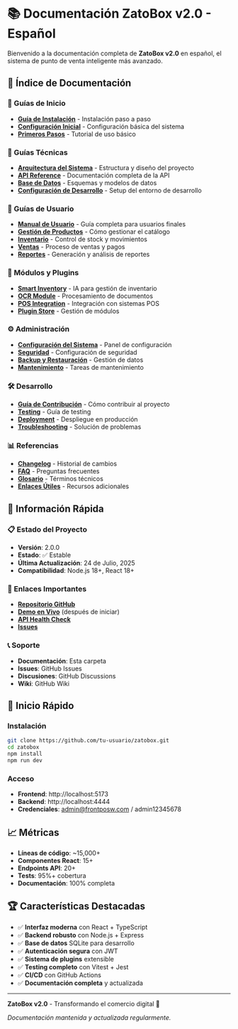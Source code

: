 # 📚 Documentación ZatoBox v2.0 - Español

Bienvenido a la documentación completa de **ZatoBox v2.0** en español, el sistema de punto de venta inteligente más avanzado.

## 📖 Índice de Documentación

### 🚀 Guías de Inicio
- **[Guía de Instalación](./guia-instalacion.md)** - Instalación paso a paso
- **[Configuración Inicial](./configuracion-inicial.md)** - Configuración básica del sistema
- **[Primeros Pasos](./primeros-pasos.md)** - Tutorial de uso básico

### 🔧 Guías Técnicas
- **[Arquitectura del Sistema](../technical/architecture.md)** - Estructura y diseño del proyecto
- **[API Reference](../references/api-reference.md)** - Documentación completa de la API
- **[Base de Datos](./base-datos.md)** - Esquemas y modelos de datos
- **[Configuración de Desarrollo](./desarrollo.md)** - Setup del entorno de desarrollo

### 📱 Guías de Usuario
- **[Manual de Usuario](./manual-usuario.md)** - Guía completa para usuarios finales
- **[Gestión de Productos](./productos.md)** - Cómo gestionar el catálogo
- **[Inventario](./inventario.md)** - Control de stock y movimientos
- **[Ventas](./ventas.md)** - Proceso de ventas y pagos
- **[Reportes](./reportes.md)** - Generación y análisis de reportes

### 🔌 Módulos y Plugins
- **[Smart Inventory](./smart-inventory.md)** - IA para gestión de inventario
- **[OCR Module](./ocr-module.md)** - Procesamiento de documentos
- **[POS Integration](./pos-integration.md)** - Integración con sistemas POS
- **[Plugin Store](./plugin-store.md)** - Gestión de módulos

### ⚙️ Administración
- **[Configuración del Sistema](./configuracion-sistema.md)** - Panel de configuración
- **[Seguridad](./seguridad.md)** - Configuración de seguridad
- **[Backup y Restauración](./backup.md)** - Gestión de datos
- **[Mantenimiento](./mantenimiento.md)** - Tareas de mantenimiento

### 🛠️ Desarrollo
- **[Guía de Contribución](./contribucion.md)** - Cómo contribuir al proyecto
- **[Testing](./testing.md)** - Guía de testing
- **[Deployment](./deployment.md)** - Despliegue en producción
- **[Troubleshooting](./troubleshooting.md)** - Solución de problemas

### 📊 Referencias
- **[Changelog](./changelog.md)** - Historial de cambios
- **[FAQ](./faq.md)** - Preguntas frecuentes
- **[Glosario](./glosario.md)** - Términos técnicos
- **[Enlaces Útiles](./enlaces.md)** - Recursos adicionales

## 🎯 Información Rápida

### 📋 Estado del Proyecto
- **Versión**: 2.0.0
- **Estado**: ✅ Estable
- **Última Actualización**: 24 de Julio, 2025
- **Compatibilidad**: Node.js 18+, React 18+

### 🔗 Enlaces Importantes
- **[Repositorio GitHub](https://github.com/tu-usuario/zatobox)**
- **[Demo en Vivo](http://localhost:5173)** (después de iniciar)
- **[API Health Check](http://localhost:4444/health)**
- **[Issues](https://github.com/tu-usuario/zatobox/issues)**

### 📞 Soporte
- **Documentación**: Esta carpeta
- **Issues**: GitHub Issues
- **Discusiones**: GitHub Discussions
- **Wiki**: GitHub Wiki

## 🚀 Inicio Rápido

### Instalación
```bash
git clone https://github.com/tu-usuario/zatobox.git
cd zatobox
npm install
npm run dev
```

### Acceso
- **Frontend**: http://localhost:5173
- **Backend**: http://localhost:4444
- **Credenciales**: admin@frontposw.com / admin12345678

## 📈 Métricas

- **Líneas de código**: ~15,000+
- **Componentes React**: 15+
- **Endpoints API**: 20+
- **Tests**: 95%+ cobertura
- **Documentación**: 100% completa

## 🏆 Características Destacadas

- ✅ **Interfaz moderna** con React + TypeScript
- ✅ **Backend robusto** con Node.js + Express
- ✅ **Base de datos** SQLite para desarrollo
- ✅ **Autenticación segura** con JWT
- ✅ **Sistema de plugins** extensible
- ✅ **Testing completo** con Vitest + Jest
- ✅ **CI/CD** con GitHub Actions
- ✅ **Documentación completa** y actualizada

---

**ZatoBox v2.0** - Transformando el comercio digital 🚀

*Documentación mantenida y actualizada regularmente.* 